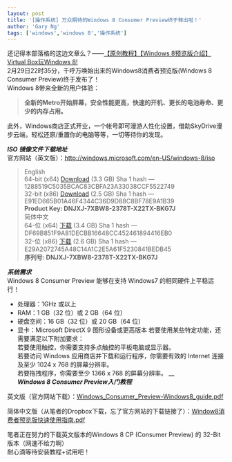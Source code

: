 ```yaml
---
layout: post
title: '[操作系统] 万众期待的Windows 8 Consumer Preview终于释出啦！'
author: 'Gary Ng'
tags: ['windows','windows 8','操作系统']
---
```


还记得本部落格的这边文章么？——[【原创教程】【Windows 8预览版介绍】Virtual Box玩Windows 8!](http://garyngzhongbo.blogspot.com/2011/10/windows-8virtual-boxwindows-8.html)  
2月29日22时35分，千呼万唤始出来的Windows8消费者预览版(Windows 8 Consumer Preview)终于发布了！  
Windows 8带来全新的用户体验：  


> **全新的Metro开始屏幕，安全性能更高，快速的开机、更长的电池寿命、更少的内存占用。**

此外，Windows商店正式开业，一个帐号即可漫游人性化设置，借助SkyDrive漫步云端，轻松还原/重置你的电脑等等，一切等待你的发现。  
  
**_ISO 镜像文件下载地址_**  
官方网站（英文版）：<http://windows.microsoft.com/en-US/windows-8/iso>  
  


> English  
64-bit (x64)                    [Download](http://iso.esd.microsoft.com/WCPDL/BD1B8A49393E30CC9C4E5C88457D73E964F1F3B18/Windows8-ConsumerPreview-64bit-English.iso) (3.3 GB)                    Sha 1 hash — 1288519C5035BCAC83CBFA23A33038CCF5522749  
32-bit (x86)                    [Download](http://iso.esd.microsoft.com/WCPDL/BD1B8A49393E30CC9C4E5C88457D73E964F1F3B18/Windows8-ConsumerPreview-32bit-English.iso) (2.5 GB)                    Sha 1 hash — E91ED665B01A46F4344C36D9D88C8BF78E9A1B39  
**Product Key:   DNJXJ-7XBW8-2378T-X22TX-BKG7J**   
简体中文  
64-位 (x64)                    [下载](http://iso.esd.microsoft.com/WCPDL/BD1B8A49393E30CC9C4E5C88457D73E964F1F3B18/Windows8-ConsumerPreview-64bit-ChineseSimplified.iso) (3.4 GB)                    Sha 1 hash — DF69B851F9A81DECBB16648CC452461894416EB0  
32-位 (x86)                    [下载](http://iso.esd.microsoft.com/WCPDL/BD1B8A49393E30CC9C4E5C88457D73E964F1F3B18/Windows8-ConsumerPreview-32bit-ChineseSimplified.iso) (2.6 GB)                    Sha 1 hash — E29A2072745A48C14A1C2E5A61F5230841BEDB45  
**序列号:   DNJXJ-7XBW8-2378T-X22TX-BKG7J**

**_系统需求_**   
Windows 8 Consumer Preview 能够在支持 Windows7 的相同硬件上平稳运行！   


  * 处理器：1GHz 或以上 
  * RAM：1 GB（32 位）或 2 GB（64 位） 
  * 硬盘空间：16 GB（32 位）或 20 GB（64 位） 
  * 显卡：Microsoft DirectX 9 图形设备或更高版本 若要使用某些特定功能，还需要满足以下附加要求：   
若要使用触控，你需要支持多点触控的平板电脑或显示器。   
若要访问 Windows 应用商店并下载和运行程序，你需要有效的 Internet 连接及至少 1024 x 768 的屏幕分辨率。   
若要拖拽程序，你需要至少 1366 x 768 的屏幕分辨率。
**__**    
**_Windows 8 Consumer Preview入门教程_**   


英文版（官方网站下载）：[Windows_Consumer_Preview-Windows8_guide.pdf](http://download.microsoft.com/download/3/4/E/34E2EE97-EE9B-43C8-8A61-8290167FA0BE/Windows_Consumer_Preview-Windows8_guide.pdfws8_guide.pdf)

简体中文版（从笔者的Dropbox下载，忘了官方网站的下载链接了）：[Window8消费者预览版快速使用指南.pdf](http://dl.dropbox.com/u/43619472/OtherSoft/Window8%E6%B6%88%E8%B4%B9%E8%80%85%E9%A2%84%E8%A7%88%E7%89%88%E5%BF%AB%E9%80%9F%E4%BD%BF%E7%94%A8%E6%8C%87%E5%8D%97.pdf)   
    
笔者正在努力的下载英文版本的Windows 8 CP (Consumer Preview) 的 32-Bit 版本（网速不给力啊）  
耐心滴等待安装教程+试用吧！
